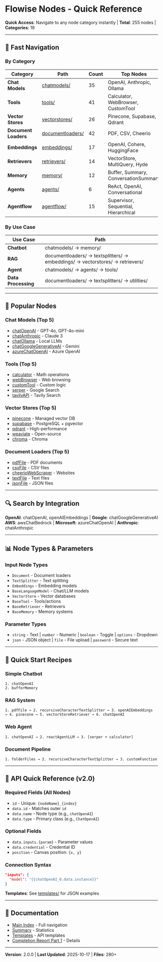# Flowise Nodes - Quick Reference

**Quick Access**: Navigate to any node category instantly | **Total**: 255 nodes | **Categories**: 19

---

## 🚀 Fast Navigation

### By Category
| Category | Path | Count | Top Nodes |
|----------|------|-------|-----------|
| **Chat Models** | [chatmodels/](chatmodels/) | 35 | OpenAI, Anthropic, Ollama |
| **Tools** | [tools/](tools/) | 41 | Calculator, WebBrowser, CustomTool |
| **Vector Stores** | [vectorstores/](vectorstores/) | 26 | Pinecone, Supabase, Qdrant |
| **Document Loaders** | [documentloaders/](documentloaders/) | 42 | PDF, CSV, Cheerio |
| **Embeddings** | [embeddings/](embeddings/) | 17 | OpenAI, Cohere, HuggingFace |
| **Retrievers** | [retrievers/](retrievers/) | 14 | VectorStore, MultiQuery, Hyde |
| **Memory** | [memory/](memory/) | 12 | Buffer, Summary, ConversationSummary |
| **Agents** | [agents/](agents/) | 6 | ReAct, OpenAI, Conversational |
| **Agentflow** | [agentflow/](agentflow/) | 15 | Supervisor, Sequential, Hierarchical |

### By Use Case
| Use Case | Path |
|----------|------|
| **Chatbot** | chatmodels/ → memory/ |
| **RAG** | documentloaders/ → textsplitters/ → embeddings/ → vectorstores/ → retrievers/ |
| **Agent** | chatmodels/ → agents/ → tools/ |
| **Data Processing** | documentloaders/ → textsplitters/ → utilities/ |

---

## 📖 Popular Nodes

### Chat Models (Top 5)
- [chatOpenAI](chatmodels/chatOpenAI.md) - GPT-4o, GPT-4o-mini
- [chatAnthropic](chatmodels/chatAnthropic.md) - Claude 3
- [chatOllama](chatmodels/chatOllama.md) - Local LLMs
- [chatGoogleGenerativeAI](chatmodels/chatGoogleGenerativeAI.md) - Gemini
- [azureChatOpenAI](chatmodels/azureChatOpenAI.md) - Azure OpenAI

### Tools (Top 5)
- [calculator](tools/calculator.md) - Math operations
- [webBrowser](tools/webBrowser.md) - Web browsing
- [customTool](tools/customTool.md) - Custom logic
- [serper](tools/serper.md) - Google Search
- [tavilyAPI](tools/tavilyAPI.md) - Tavily Search

### Vector Stores (Top 5)
- [pinecone](vectorstores/pinecone.md) - Managed vector DB
- [supabase](vectorstores/supabase.md) - PostgreSQL + pgvector
- [qdrant](vectorstores/qdrant.md) - High-performance
- [weaviate](vectorstores/weaviate.md) - Open-source
- [chroma](vectorstores/chroma.md) - Chroma

### Document Loaders (Top 5)
- [pdfFile](documentloaders/pdfFile.md) - PDF documents
- [csvFile](documentloaders/csvFile.md) - CSV files
- [cheerioWebScraper](documentloaders/cheerioWebScraper.md) - Websites
- [textFile](documentloaders/textFile.md) - Text files
- [jsonFile](documentloaders/jsonFile.md) - JSON files

---

## 🔍 Search by Integration

**OpenAI**: chatOpenAI, openAIEmbeddings | **Google**: chatGoogleGenerativeAI
**AWS**: awsChatBedrock | **Microsoft**: azureChatOpenAI | **Anthropic**: chatAnthropic

---

## 📊 Node Types & Parameters

### Input Node Types
- `Document` - Document loaders
- `TextSplitter` - Text splitting
- `Embeddings` - Embedding models
- `BaseLanguageModel` - Chat/LLM models
- `VectorStore` - Vector databases
- `BaseTool` - Tools/actions
- `BaseRetriever` - Retrievers
- `BaseMemory` - Memory systems

### Parameter Types
- `string` - Text | `number` - Numeric | `boolean` - Toggle | `options` - Dropdown
- `json` - JSON object | `file` - File upload | `password` - Secure text

---

## 🎯 Quick Start Recipes

### Simple Chatbot
```
1. chatOpenAI
2. bufferMemory
```

### RAG System
```
1. pdfFile → 2. recursiveCharacterTextSplitter → 3. openAIEmbeddings
→ 4. pinecone → 5. vectorStoreRetriever → 6. chatOpenAI
```

### Web Agent
```
1. chatOpenAI → 2. reactAgentLLM → 3. [serper + calculator]
```

### Document Pipeline
```
1. folderFiles → 2. recursiveCharacterTextSplitter → 3. customFunction
```

---

## 🔌 API Quick Reference (v2.0)

### Required Fields (All Nodes)
- `id` - Unique: `{nodeName}_{index}`
- `data.id` - Matches outer `id`
- `data.name` - Node type (e.g., `chatOpenAI`)
- `data.type` - Primary class (e.g., `ChatOpenAI`)

### Optional Fields
- `data.inputs.{param}` - Parameter values
- `data.credential` - Credential ID
- `position` - Canvas position: `{x, y}`

### Connection Syntax
```json
"inputs": {
  "model": "{{chatOpenAI_0.data.instance}}"
}
```

**Templates**: See [templates/](templates/) for JSON examples

---

## 🔗 Documentation

- [Main Index](README.md) - Full navigation
- [Summary](SUMMARY.md) - Statistics
- [Templates](templates/) - API templates
- [Completion Report Part 1](COMPLETION_REPORT_PART1.md) - Details

---

**Version**: 2.0.0 | **Last Updated**: 2025-10-17 | **Files**: 280+
